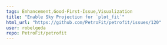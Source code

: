 ```yaml
---
tags: Enhancement,Good-First-Issue,Visualization
title: "Enable Sky Projection for `plot_fit`"
html_url: "https://github.com/PetroFit/petrofit/issues/120"
user: robelgeda
repo: PetroFit/petrofit
---
```


